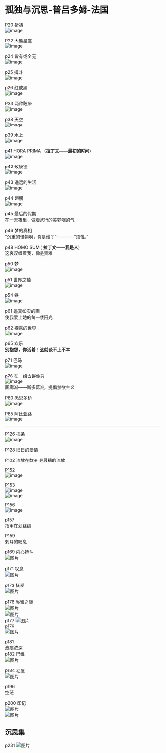 # 孤独与沉思-普吕多姆-法国
P20  祈祷    
![image](https://user-images.githubusercontent.com/84896436/150068879-32bd5252-d211-40c5-9013-e1649b413b06.png)

P22  大熊星座    
![image](https://user-images.githubusercontent.com/84896436/150068974-9f6c82b7-e2a2-47c6-8ac4-b179a621063e.png)

p24  皆有或全无    
![image](https://user-images.githubusercontent.com/84896436/150069133-c29977c5-fb8e-4bc9-8a4d-1ee2410f059c.png)


p25  搏斗  
![image](https://user-images.githubusercontent.com/84896436/150086195-1b12e0bc-ff6b-42a6-95f7-cd2dff139780.png)

p26  红或黑  
![image](https://user-images.githubusercontent.com/84896436/150086355-af388205-db15-482a-bf74-8c2bebcad9ff.png)

P33 两种眩晕  
![image](https://user-images.githubusercontent.com/84896436/150086922-2bd0224b-b4e8-48e5-ad75-5795ada289a9.png)       

p38  天空  
![image](https://user-images.githubusercontent.com/84896436/150087387-c2c3d8a5-d281-479e-9238-0fe6486a41a9.png)

p39  水上  
![image](https://user-images.githubusercontent.com/84896436/150087509-10b0a731-6af5-42c9-b559-e0bebb33536e.png)

p41 HORA PRIMA （__拉丁文——最初的时间__）  
![image](https://user-images.githubusercontent.com/84896436/150087806-0ad14417-d8d3-4357-a067-aaeba83a231f.png)

p42  致康德  
![image](https://user-images.githubusercontent.com/84896436/150087882-14a65dc1-a453-4995-bb69-4ebad25dd668.png)

p43  遥远的生活   
![image](https://user-images.githubusercontent.com/84896436/150088074-e761d6e0-08e5-4137-8893-05f0db87d118.png)

p44  翅膀  
![image](https://user-images.githubusercontent.com/84896436/150088180-e32e2403-90d3-403e-801c-eb4370b128b3.png)

p45 最后的假期  
在一天夜里，做着旅行的美梦咽的气

p46 梦的真相  
“沉重的怪物啊，你是谁？”————“烦恼。”

p48 HOMO SUM ( __拉丁文——我是人__)  
这哀叹缠着我，像是责难 
 
p50 梦    
![image](https://user-images.githubusercontent.com/84896436/150088893-c2ff2ccf-e9fb-452a-8e76-fa3fc6f64f25.png)

p51 世界之轴  
![image](https://user-images.githubusercontent.com/84896436/150089120-817e939a-71d2-4c38-bfcd-fe8c7d5cfcc4.png)

p54 铁  
![image](https://user-images.githubusercontent.com/84896436/150089229-6440abc9-d82e-4dac-a6ca-35ab6df5250b.png)

p61 逼真如实的画    
使我爱上她的每一缕阳光

p62 裸露的世界  
![image](https://user-images.githubusercontent.com/84896436/150089498-212023f8-0af7-4648-a028-4e2a34b9c030.png)

p65  欢乐  
__别抱怨，你活着！这就谈不上不幸__  

p71  巴马  
![image](https://user-images.githubusercontent.com/84896436/150091190-91a5c081-25a1-4850-872b-4df3c175dc70.png)

p76 在一组古群像前  
![image](https://user-images.githubusercontent.com/84896436/150091371-c472c14f-1d35-4180-9f2b-96f49f219ebf.png)  
画廊派——斯多葛派，提倡禁欲主义   

P80 悉思多桥  
![image](https://user-images.githubusercontent.com/84896436/150091679-71e146e3-d2ef-4916-b93f-1cdf344299d5.png)

P85  阿比亚路  
![image](https://user-images.githubusercontent.com/84896436/150091784-6dac4bb5-cf9e-42fe-9ecf-29a4ea869f61.png)


***
P126 插条  
![image](https://user-images.githubusercontent.com/84896436/150096447-3f9271a9-409a-4fe5-b5a8-57f9c9a58514.png)

P128
旧日的爱情

P132
流放在故乡 是最糟的流放

P152  
![image](https://user-images.githubusercontent.com/84896436/150096085-e5119f05-4454-45ad-8fb2-3e62a47bc526.png)

P153    
![image](https://user-images.githubusercontent.com/84896436/150096128-29071b08-06a8-40c8-9bf2-dfb18c72c5ce.png)  
![image](https://user-images.githubusercontent.com/84896436/150096157-015320f2-568e-475a-965b-73f9bf1a790c.png)

P156  
![image](https://user-images.githubusercontent.com/84896436/150096186-8cf67cc4-eb49-41c8-b81d-e29322a2e75c.png)

p157  
指甲在划丝绸  

P159  
刺耳的叹息  

p169  内心搏斗  
![图片](https://user-images.githubusercontent.com/84896436/150108653-8ba4232c-2d7d-4492-8295-cc80a0efbcd3.png)

p171 叹息    
![图片](https://user-images.githubusercontent.com/84896436/150108566-1925d3a6-367f-4e37-a34d-d0cbdafa3bb9.png)

p173 抚爱  
![图片](https://user-images.githubusercontent.com/84896436/150109035-34e08c7c-6731-4144-b05e-2f271e3f3924.png)

p176 弥留之际  
![图片](https://user-images.githubusercontent.com/84896436/150109370-10b952bf-0957-4c98-84d1-2281b3793b87.png)    
![图片](https://user-images.githubusercontent.com/84896436/150109450-28771745-7f8f-4320-a4b2-06b6c9fbee68.png)  
p177
![图片](https://user-images.githubusercontent.com/84896436/150109583-aa8ee374-2015-4ae3-8ade-389f69cbccd5.png)  
p179  
![图片](https://user-images.githubusercontent.com/84896436/150109785-73e7966b-ca54-45cd-9384-95269e559411.png)  

p181  
液痕浓深  
p182 巴维    
![图片](https://user-images.githubusercontent.com/84896436/150110607-0e9a4431-6c23-4aab-8dc3-1498badf709d.png)

p184 老屋  
![图片](https://user-images.githubusercontent.com/84896436/150110768-076fd6e4-8350-43b3-80b4-6e819564a876.png)  

p196   
空茫  

p200 印记   
![图片](https://user-images.githubusercontent.com/84896436/150111889-a4cc1be0-baf4-4c37-819c-cc8de8361732.png)  
![图片](https://user-images.githubusercontent.com/84896436/150112031-a2dfd9ae-0ca5-49cb-bf59-b24109cdf038.png)


## 沉思集  
p231
![图片](https://user-images.githubusercontent.com/84896436/150112449-26623800-b8fa-4fac-a5ab-881b5cef9e72.png)


































